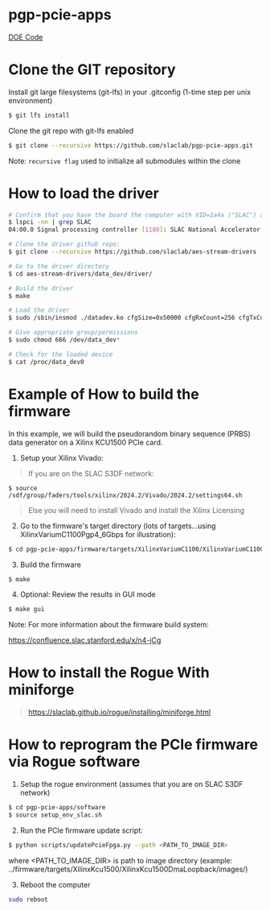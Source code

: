 # pgp-pcie-apps

[DOE Code](https://www.osti.gov/doecode/biblio/75501)

<!--- ######################################################## -->

# Clone the GIT repository

Install git large filesystems (git-lfs) in your .gitconfig (1-time step per unix environment)
```bash
$ git lfs install
```
Clone the git repo with git-lfs enabled
```bash
$ git clone --recursive https://github.com/slaclab/pgp-pcie-apps.git
```

Note: `recursive flag` used to initialize all submodules within the clone

<!--- ######################################################## -->

# How to load the driver

```bash
# Confirm that you have the board the computer with VID=1a4a ("SLAC") and PID=2030 ("AXI Stream DAQ")
$ lspci -nn | grep SLAC
04:00.0 Signal processing controller [1180]: SLAC National Accelerator Lab TID-AIR AXI Stream DAQ PCIe card [1a4a:2030]

# Clone the driver github repo:
$ git clone --recursive https://github.com/slaclab/aes-stream-drivers

# Go to the driver directory
$ cd aes-stream-drivers/data_dev/driver/

# Build the driver
$ make

# Load the driver
$ sudo /sbin/insmod ./datadev.ko cfgSize=0x50000 cfgRxCount=256 cfgTxCount=16

# Give appropriate group/permissions
$ sudo chmod 666 /dev/data_dev*

# Check for the loaded device
$ cat /proc/data_dev0

```

<!--- ######################################################## -->

# Example of How to build the firmware

In this example, we will build the pseudorandom binary sequence (PRBS) data generator on a Xilinx KCU1500 PCIe card.

1) Setup your Xilinx Vivado:

> If you are on the SLAC S3DF network:

```
$ source /sdf/group/faders/tools/xilinx/2024.2/Vivado/2024.2/settings64.sh
```

> Else you will need to install Vivado and install the Xilinx Licensing

2) Go to the firmware's target directory (lots of targets...using XilinxVariumC1100Pgp4_6Gbps for illustration):

```bash
$ cd pgp-pcie-apps/firmware/targets/XilinxVariumC1100/XilinxVariumC1100Pgp4_6Gbps
```

3) Build the firmware

```bash
$ make
```

4) Optional: Review the results in GUI mode

```bash
$ make gui
```

Note: For more information about the firmware build system:

https://confluence.slac.stanford.edu/x/n4-jCg

<!--- ######################################################## -->

# How to install the Rogue With miniforge

> https://slaclab.github.io/rogue/installing/miniforge.html

<!--- ######################################################## -->
# How to reprogram the PCIe firmware via Rogue software

1) Setup the rogue environment (assumes that you are on SLAC S3DF network)

```bash
$ cd pgp-pcie-apps/software
$ source setup_env_slac.sh
```

2) Run the PCIe firmware update script:
```bash
$ python scripts/updatePcieFpga.py --path <PATH_TO_IMAGE_DIR>
```
where <PATH_TO_IMAGE_DIR> is path to image directory (example: ../firmware/targets/XilinxKcu1500/XilinxKcu1500DmaLoopback/images/)

3) Reboot the computer
```bash
sudo reboot
```

<!--- ########################################################################################### -->
